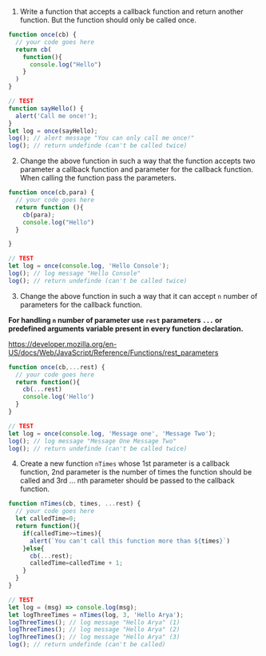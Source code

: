 1. Write a function that accepts a callback function and return another function. But the function should only be called once.

```js
function once(cb) {
  // your code goes here
  return cb(
    function(){
      console.log("Hello")
    }
  )
}

// TEST
function sayHello() {
  alert('Call me once!');
}
let log = once(sayHello);
log(); // alert message "You can only call me once!"
log(); // return undefinde (can't be called twice)
```

2. Change the above function in such a way that the function accepts two parameter a callback function and parameter for the callback function. When calling the function pass the parameters.

```js
function once(cb,para) {
  // your code goes here
  return function (){
    cb(para);
    console.log("Hello")
  }

}

// TEST
let log = once(console.log, 'Hello Console');
log(); // log message "Hello Console"
log(); // return undefinde (can't be called twice)
```

3. Change the above function in such a way that it can accept `n` number of parameters for the callback function.

**For handling `n` number of parameter use `rest` parameters `...` or predefined arguments variable present in every function declaration.**

https://developer.mozilla.org/en-US/docs/Web/JavaScript/Reference/Functions/rest_parameters

```js
function once(cb,...rest) {
  // your code goes here
  return function(){
    cb(...rest)
    console.log('Hello')
  }
}

// TEST
let log = once(console.log, 'Message one', 'Message Two');
log(); // log message "Message One Message Two"
log(); // return undefinde (can't be called twice)
```

4. Create a new function `nTimes` whose 1st parameter is a callback function, 2nd parameter is the number of times the function should be called and 3rd ... nth parameter should be passed to the callback function.

```js
function nTimes(cb, times, ...rest) {
  // your code goes here
  let calledTime=0;
  return function(){
    if(calledTime>=times){
      alert(`You can't call this function more than ${times}`)
    }else{
      cb(...rest);
      calledTime=calledTime + 1;
    }
  }
}

// TEST
let log = (msg) => console.log(msg);
let logThreeTimes = nTimes(log, 3, 'Hello Arya');
logThreeTimes(); // log message "Hello Arya" (1)
logThreeTimes(); // log message "Hello Arya" (2)
logThreeTimes(); // log message "Hello Arya" (3)
log(); // return undefinde (can't be called)
```
